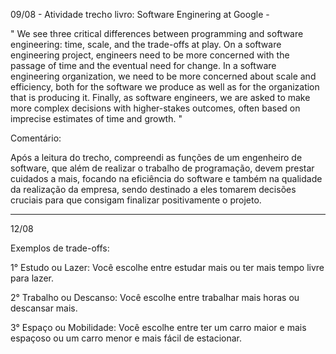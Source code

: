 09/08 - Atividade trecho livro: Software Enginering at Google - 

" We see three critical differences between programming and software engineering: time, scale, and the trade-offs at play. 
On a software engineering project, engineers need to be more concerned with the passage of time and the eventual need for change. 
In a software engineering organization, we need to be more concerned about scale and efficiency, both for the software we produce as well as for the organization that is producing it. 
Finally, as software engineers, we are asked to make more complex decisions with higher-stakes outcomes, often based on imprecise estimates of time and growth. "

Comentário: 

Após a leitura do trecho, compreendi as funções de um engenheiro de software, que além de realizar o trabalho de programação, devem prestar cuidados a mais, focando na eficiência do software e também na qualidade da realização da empresa,
sendo destinado a eles tomarem decisões cruciais para que consigam finalizar positivamente o projeto.

----------------------------------------------------------------------------------------------------------------------------------------------------------
12/08

Exemplos de trade-offs: 

1° Estudo ou Lazer: Você escolhe entre estudar mais ou ter mais tempo livre para lazer.

2° Trabalho ou Descanso: Você escolhe entre trabalhar mais horas ou descansar mais.

3° Espaço ou Mobilidade: Você escolhe entre ter um carro maior e mais espaçoso ou um carro menor e mais fácil de estacionar.
